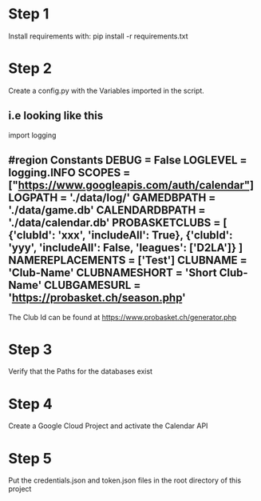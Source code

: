 # Step 1
Install requirements with: pip install -r requirements.txt

# Step 2
Create a config.py with the Variables imported in the script.

i.e looking like this
-----------------------------------------------------------------
import logging

#region Constants
DEBUG = False
LOGLEVEL = logging.INFO
SCOPES = ["https://www.googleapis.com/auth/calendar"]
LOGPATH = './data/log/'
GAMEDBPATH = './data/game.db'
CALENDARDBPATH = './data/calendar.db'
PROBASKETCLUBS = [
	{'clubId': 'xxx', 'includeAll': True}, 
	{'clubId': 'yyy', 'includeAll': False, 'leagues': ['D2LA']}
]
NAMEREPLACEMENTS = ['Test']
CLUBNAME = 'Club-Name'
CLUBNAMESHORT = 'Short Club-Name'
CLUBGAMESURL = 'https://probasket.ch/season.php'
-----------------------------------------------------------------
The Club Id can be found at https://www.probasket.ch/generator.php

# Step 3
Verify that the Paths for the databases exist

# Step 4
Create a Google Cloud Project and activate the Calendar API

# Step 5
Put the credentials.json and token.json files in the root directory of this project